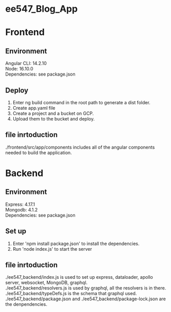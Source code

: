 # ee547_Blog_App
# Frontend
## Environment
Angular CLI: 14.2.10  
Node: 16.10.0  
Dependencies: see package.json  
     
## Deploy 
1. Enter ng build command in the root path to generate a dist folder.  
2. Create app.yaml file   
3. Create a project and a bucket on GCP.   
4. Upload them to the bucket and deploy.  

## file inrtoduction
./frontend/src/app/components includes all of the angular components needed to build the application.   

# Backend
## Environment
Express: 4.17.1  
Mongodb: 4.1.2  
Dependencies: see package.json   

## Set up 
1. Enter 'npm install package.json' to install the dependencies.  
2. Run 'node index.js' to start the server     

## file inrtoduction
./ee547_backend/index.js is used to set up express, dataloader, apollo server, websocket, MongoDB, graphql.  
./ee547_backend/resolvers.js is used by graphql, all the resolvers is in there.  
./ee547_backend/typeDefs.js is the schema that graphql used.  
./ee547_backend/package.json and ./ee547_backend/package-lock.json are the denpendencies.  
